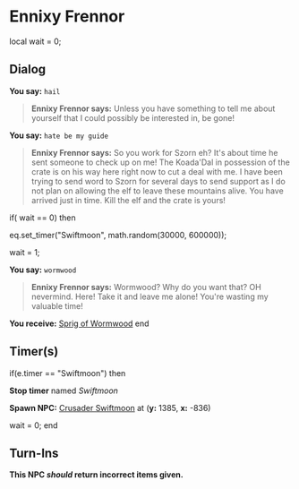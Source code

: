 # Ennixy Frennor


local wait = 0;

## Dialog

**You say:** `hail`



>**Ennixy Frennor says:** Unless you have something to tell me about yourself that I could possibly be interested in, be gone!

**You say:** `hate be my guide`



>**Ennixy Frennor says:** So you work for Szorn eh? It's about time he sent someone to check up on me! The Koada'Dal in possession of the crate is on his way here right now to cut a deal with me. I have been trying to send word to Szorn for several days to send support as I do not plan on allowing the elf to leave these mountains alive. You have arrived just in time. Kill the elf and the crate is yours!


if( wait == 0) then



eq.set_timer("Swiftmoon", math.random(30000, 600000));



wait = 1;


**You say:** `wormwood`



>**Ennixy Frennor says:** Wormwood? Why do you want that? OH nevermind. Here! Take it and leave me alone! You're wasting my valuable time!


**You receive:**  [Sprig of Wormwood](/item/10265)
end

## Timer(s)

if(e.timer == "Swiftmoon") then


**Stop timer** named *Swiftmoon*


**Spawn NPC:**  [Crusader Swiftmoon](/npc/56150) at (**y:** 1385, **x:** -836)


wait = 0;
end

## Turn-Ins



**This NPC *should* return incorrect items given.**
